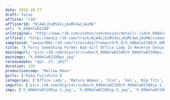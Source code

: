 ```yaml
---
date: 2018-10-27
draft: false
affsite: "r18"
afflinkr18: "NjA4LjEuMS4xLjAuMC4wLjAuMA"
url: "h_606mlw02180"
urloriginal: "http://www.r18.com/videos/vod/movies/detail/-/id=h_606mlw02180"
urlfinal: "http://media.r18.com/track/NjA4LjEuMS4xLjAuMC4wLjAuMA/videos/vod/movies/detail/-/id=h_606mlw02180"
samplevid: "awspv3001.r18.com/litevideo/freepv/h/h_6/h_606mlw2180/h_606mlw2180_dmb_w.mp4"
title: "A Forty Something Former Bad Girl Office Lady In Reverse Sexual Harassment 'Hurry Up And Whip Out Your Cock!' Rika Fujishita"
mainimgurl: "pics.r18.com/digital/video/h_606mlw02180/h_606mlw02180ps.jpg"
mainimgs: "h_606mlw02180ps.jpg"
releasedate: "Apr. 27, 2017"
duration: 120
productioncomp: "Mellow Moon"
girls: ['Rika Fujishita']
categories: ['Office Lady', 'Mature Woman', 'Slut', 'Gal', 'Big Tits', 'Slender', 'Featured Actress', 'Drama', 'Blowjob', 'Masturbation']
imgurls: ['pics.r18.com/digital/video/h_606mlw02180/h_606mlw02180jp-1.jpg', 'pics.r18.com/digital/video/h_606mlw02180/h_606mlw02180jp-2.jpg', 'pics.r18.com/digital/video/h_606mlw02180/h_606mlw02180jp-3.jpg', 'pics.r18.com/digital/video/h_606mlw02180/h_606mlw02180jp-4.jpg', 'pics.r18.com/digital/video/h_606mlw02180/h_606mlw02180jp-5.jpg', 'pics.r18.com/digital/video/h_606mlw02180/h_606mlw02180jp-6.jpg', 'pics.r18.com/digital/video/h_606mlw02180/h_606mlw02180jp-7.jpg', 'pics.r18.com/digital/video/h_606mlw02180/h_606mlw02180jp-8.jpg', 'pics.r18.com/digital/video/h_606mlw02180/h_606mlw02180jp-9.jpg', 'pics.r18.com/digital/video/h_606mlw02180/h_606mlw02180jp-10.jpg', 'pics.r18.com/digital/video/h_606mlw02180/h_606mlw02180jp-11.jpg', 'pics.r18.com/digital/video/h_606mlw02180/h_606mlw02180jp-12.jpg', 'pics.r18.com/digital/video/h_606mlw02180/h_606mlw02180jp-13.jpg', 'pics.r18.com/digital/video/h_606mlw02180/h_606mlw02180jp-14.jpg', 'pics.r18.com/digital/video/h_606mlw02180/h_606mlw02180jp-15.jpg', 'pics.r18.com/digital/video/h_606mlw02180/h_606mlw02180jp-16.jpg', 'pics.r18.com/digital/video/h_606mlw02180/h_606mlw02180jp-17.jpg', 'pics.r18.com/digital/video/h_606mlw02180/h_606mlw02180jp-18.jpg', 'pics.r18.com/digital/video/h_606mlw02180/h_606mlw02180jp-19.jpg', 'pics.r18.com/digital/video/h_606mlw02180/h_606mlw02180jp-20.jpg']
imgs: ['h_606mlw02180jp-1.jpg', 'h_606mlw02180jp-2.jpg', 'h_606mlw02180jp-3.jpg', 'h_606mlw02180jp-4.jpg', 'h_606mlw02180jp-5.jpg', 'h_606mlw02180jp-6.jpg', 'h_606mlw02180jp-7.jpg', 'h_606mlw02180jp-8.jpg', 'h_606mlw02180jp-9.jpg', 'h_606mlw02180jp-10.jpg', 'h_606mlw02180jp-11.jpg', 'h_606mlw02180jp-12.jpg', 'h_606mlw02180jp-13.jpg', 'h_606mlw02180jp-14.jpg', 'h_606mlw02180jp-15.jpg', 'h_606mlw02180jp-16.jpg', 'h_606mlw02180jp-17.jpg', 'h_606mlw02180jp-18.jpg', 'h_606mlw02180jp-19.jpg', 'h_606mlw02180jp-20.jpg']
---
```

